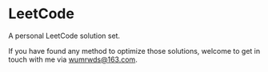 # LeetCode
A personal LeetCode solution set.

If you have found any method to optimize those solutions, welcome to get in touch with me via wumrwds@163.com.
